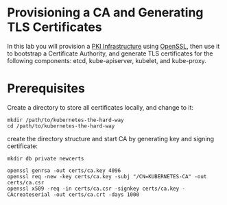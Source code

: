 # Provisioning a CA and Generating TLS Certificates

In this lab you will provision a [PKI Infrastructure](https://en.wikipedia.org/wiki/Public_key_infrastructure) using [OpenSSL](https://www.openssl.org/), then use it to bootstrap a Certificate Authority, and generate TLS certificates for the following components: etcd, kube-apiserver, kubelet, and kube-proxy.

# Prerequisites

Create a directory to store all certificates locally, and change to it: 

```shell
mkdir /path/to/kubernetes-the-hard-way
cd /path/to/kubernetes-the-hard-way
```

create the directory structure and start CA by generating key and signing certificate:

```shell
mkdir db private newcerts

openssl genrsa -out certs/ca.key 4096
openssl req -new -key certs/ca.key -subj "/CN=KUBERNETES-CA" -out certs/ca.csr
openssl x509 -req -in certs/ca.csr -signkey certs/ca.key -CAcreateserial -out certs/ca.crt -days 1000
```
